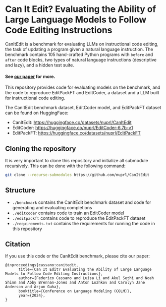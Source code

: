 # Can It Edit? Evaluating the Ability of Large Language Models to Follow Code Editing Instructions

CanItEdit is a benchmark for evaluating LLMs on instructional code editing, the task of
updating a program given a natural language instruction. The benchmark contains 105
hand-crafted Python programs with `before` and `after` code blocks,
two types of natural language instructions (descriptive and lazy), and a hidden test suite.

#### See [our paper](https://arxiv.org/abs/2312.12450) for more.

This repository provides code for evaluating models on the benchmark, and the code to reproduce
EditPackFT and EditCoder, a dataset and a LLM built for instructional code editing.

The CanItEdit benchmark dataset, EditCoder model, and EditPackFT dataset can be found on HuggingFace:

- CanItEdit: https://huggingface.co/datasets/nuprl/CanItEdit
- EditCoder: https://huggingface.co/nuprl/EditCoder-6.7b-v1
- EditPackFT: https://huggingface.co/datasets/nuprl/EditPackFT

## Cloning the repository
It is very important to clone this repository and initialize all submodule recursively.
This can be done with the following command:

```bash
git clone --recurse-submodules https://github.com/nuprl/CanItEdit
```

## Structure

- `./benchmark` contains the CanItEdit benchmark dataset and code for generating and evaluating completions
- `./editcoder` contains code to train an EditCoder model
- `./editpackft` contains code to reproduce the EditPackFT dataset
- `./requirements.txt` contains the requirements for running the code in this repository

## Citation
If you use this code or the CanItEdit benchmark, please cite our paper:

```
@inproceedings{cassano:canitedit,
      title={Can It Edit? Evaluating the Ability of Large Language Models to Follow Code Editing Instructions}, 
      author={Federico Cassano and Luisa Li and Akul Sethi and Noah Shinn and Abby Brennan-Jones and Anton Lozhkov and Carolyn Jane Anderson and Arjun Guha},
      booktitle={Conference on Language Modeling (COLM)},
      year={2024},
}
```
